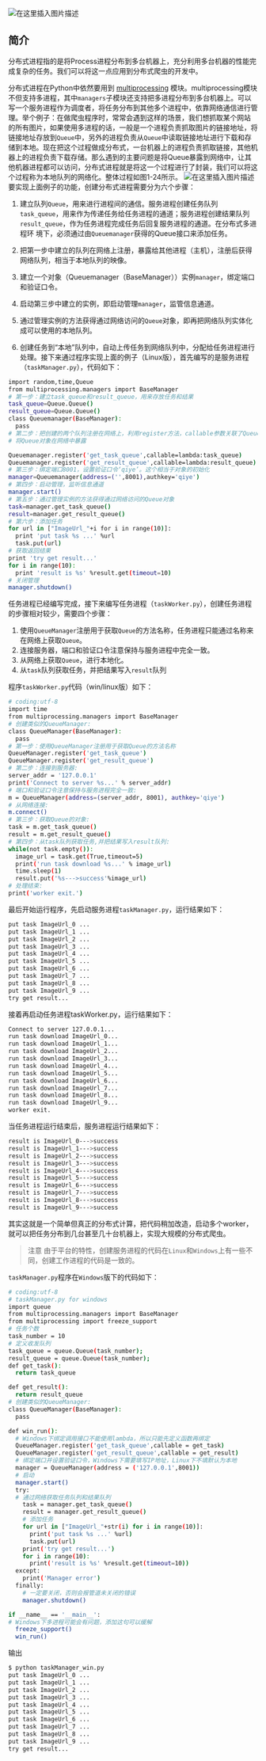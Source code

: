 

![在这里插入图片描述](https://i-blog.csdnimg.cn/blog_migrate/0a705ac0962a31c0e13a741c594cfdd4.png)

##  简介
分布式进程指的是将Process进程分布到多台机器上，充分利用多台机器的性能完成复杂的任务。我们可以将这一点应用到分布式爬虫的开发中。

分布式进程在Python中依然要用到 [multiprocessing](https://blog.csdn.net/xixihahalelehehe/article/details/127552253) 模块。multiprocessing模块不但支持多进程，其中`managers`子模块还支持把多进程分布到多台机器上。可以写一个服务进程作为调度者，将任务分布到其他多个进程中，依靠网络通信进行管理。举个例子：在做爬虫程序时，常常会遇到这样的场景，我们想抓取某个网站
的所有图片，如果使用多进程的话，一般是一个进程负责抓取图片的链接地址，将链接地址存放到`Queue`中，另外的进程负责从`Queue`中读取链接地址进行下载和存储到本地。现在把这个过程做成分布式，一台机器上的进程负责抓取链接，其他机器上的进程负责下载存储。那么遇到的主要问题是将Queue暴露到网络中，让其他机器进程都可以访问，分布式进程就是将这一个过程进行了封装，我们可以将这个过程称为本地队列的网络化。整体过程如图1-24所示。
![在这里插入图片描述](https://i-blog.csdnimg.cn/blog_migrate/43882c9adf9adff12c71840f244c327f.png)
要实现上面例子的功能，创建分布式进程需要分为六个步骤：
1. 建立队列`Queue`，用来进行进程间的通信。服务进程创建任务队列`task_queue`，用来作为传递任务给任务进程的通道；服务进程创建结果队列`result_queue`，作为任务进程完成任务后回复服务进程的通道。在分布式多进程环
境下，必须通过由`Queuemanager`获得的Queue接口来添加任务。

2. 把第一步中建立的队列在网络上注册，暴露给其他进程（主机），注册后获得网络队列，相当于本地队列的映像。
3. 建立一个对象（Queuemanager（BaseManager））实例`manager`，绑定端口和验证口令。
4. 启动第三步中建立的实例，即启动管理`manager`，监管信息通道。
5. 通过管理实例的方法获得通过网络访问的`Queue`对象，即再把网络队列实体化成可以使用的本地队列。
6. 创建任务到“本地”队列中，自动上传任务到网络队列中，分配给任务进程进行处理。接下来通过程序实现上面的例子（Linux版），首先编写的是服务进程（`taskManager.py`），代码如下：

```bash
import random,time,Queue
from multiprocessing.managers import BaseManager
# 第一步：建立task_queue和result_queue，用来存放任务和结果
task_queue=Queue.Queue()
result_queue=Queue.Queue()
class Queuemanager(BaseManager):
  pass
# 第二步：把创建的两个队列注册在网络上，利用register方法，callable参数关联了Queue对象，
# 将Queue对象在网络中暴露

Queuemanager.register('get_task_queue',callable=lambda:task_queue)
Queuemanager.register('get_result_queue',callable=lambda:result_queue)
# 第三步：绑定端口8001，设置验证口令‘qiye’。这个相当于对象的初始化
manager=Queuemanager(address=('',8001),authkey='qiye')
# 第四步：启动管理，监听信息通道
manager.start()
# 第五步：通过管理实例的方法获得通过网络访问的Queue对象
task=manager.get_task_queue()
result=manager.get_result_queue()
# 第六步：添加任务
for url in ["ImageUrl_"+i for i in range(10)]:
  print 'put task %s ...' %url
  task.put(url)
# 获取返回结果
print 'try get result...'
for i in range(10):
  print 'result is %s' %result.get(timeout=10)
# 关闭管理
manager.shutdown()
```
任务进程已经编写完成，接下来编写任务进程（`taskWorker.py`），创建任务进程的步骤相对较少，需要四个步骤：
1. 使用`QueueManager`注册用于获取`Queue`的方法名称，任务进程只能通过名称来在网络上获取`Queue`。
2. 连接服务器，端口和验证口令注意保持与服务进程中完全一致。
3. 从网络上获取`Queue`，进行本地化。
4. 从`task`队列获取任务，并把结果写入`result`队列

程序`taskWorker.py`代码（win/linux版）如下：

```bash
# coding:utf-8
import time
from multiprocessing.managers import BaseManager
# 创建类似的QueueManager:
class QueueManager(BaseManager):
  pass
# 第一步：使用QueueManager注册用于获取Queue的方法名称
QueueManager.register('get_task_queue')
QueueManager.register('get_result_queue')
# 第二步：连接到服务器:
server_addr = '127.0.0.1'
print('Connect to server %s...' % server_addr)
# 端口和验证口令注意保持与服务进程完全一致:
m = QueueManager(address=(server_addr, 8001), authkey='qiye')
# 从网络连接:
m.connect()
# 第三步：获取Queue的对象:
task = m.get_task_queue()
result = m.get_result_queue()
# 第四步：从task队列获取任务,并把结果写入result队列:
while(not task.empty()):
  image_url = task.get(True,timeout=5)
  print('run task download %s...' % image_url)
  time.sleep(1)
  result.put('%s--->success'%image_url)
# 处理结束:
print('worker exit.')
```
最后开始运行程序，先启动服务进程`taskManager.py`，运行结果如下：

```bash
put task ImageUrl_0 ...
put task ImageUrl_1 ...
put task ImageUrl_2 ...
put task ImageUrl_3 ...
put task ImageUrl_4 ...
put task ImageUrl_5 ...
put task ImageUrl_6 ...
put task ImageUrl_7 ...
put task ImageUrl_8 ...
put task ImageUrl_9 ...
try get result...
```
接着再启动任务进程taskWorker.py，运行结果如下：

```bash
Connect to server 127.0.0.1...
run task download ImageUrl_0...
run task download ImageUrl_1...
run task download ImageUrl_2...
run task download ImageUrl_3...
run task download ImageUrl_4...
run task download ImageUrl_5...
run task download ImageUrl_6...
run task download ImageUrl_7...
run task download ImageUrl_8...
run task download ImageUrl_9...
worker exit.
```
当任务进程运行结束后，服务进程运行结果如下：

```bash
result is ImageUrl_0--->success
result is ImageUrl_1--->success
result is ImageUrl_2--->success
result is ImageUrl_3--->success
result is ImageUrl_4--->success
result is ImageUrl_5--->success
result is ImageUrl_6--->success
result is ImageUrl_7--->success
result is ImageUrl_8--->success
result is ImageUrl_9--->success
```
其实这就是一个简单但真正的分布式计算，把代码稍加改造，启动多个worker，就可以把任务分布到几台甚至几十台机器上，实现大规模的分布式爬虫。

> 注意 由于平台的特性，创建服务进程的代码在`Linux`和`Windows`上有一些不同，创建工作进程的代码是一致的。

`taskManager.py`程序在`Windows`版下的代码如下：
```bash
# coding:utf-8
# taskManager.py for windows
import queue
from multiprocessing.managers import BaseManager
from multiprocessing import freeze_support
# 任务个数
task_number = 10
# 定义收发队列
task_queue = queue.Queue(task_number);
result_queue = queue.Queue(task_number);
def get_task():
  return task_queue

def get_result():
  return result_queue
# 创建类似的QueueManager:
class QueueManager(BaseManager):
  pass

def win_run():
  # Windows下绑定调用接口不能使用lambda，所以只能先定义函数再绑定
  QueueManager.register('get_task_queue',callable = get_task)
  QueueManager.register('get_result_queue',callable = get_result)
  # 绑定端口并设置验证口令，Windows下需要填写IP地址，Linux下不填默认为本地
  manager = QueueManager(address = ('127.0.0.1',8001))
  # 启动
  manager.start()
  try:
  # 通过网络获取任务队列和结果队列
    task = manager.get_task_queue()
    result = manager.get_result_queue()
    # 添加任务
    for url in ["ImageUrl_"+str(i) for i in range(10)]:
      print('put task %s ...' %url)
      task.put(url)
    print('try get result...')
    for i in range(10):
      print('result is %s' %result.get(timeout=10))
  except:
    print('Manager error')
  finally:
    # 一定要关闭，否则会报管道未关闭的错误
    manager.shutdown()

if __name__ == '__main__':
# Windows下多进程可能会有问题，添加这句可以缓解
  freeze_support()
  win_run()

```
输出

```bash
$ python taskManager_win.py 
put task ImageUrl_0 ...
put task ImageUrl_1 ...
put task ImageUrl_2 ...
put task ImageUrl_3 ...
put task ImageUrl_4 ...
put task ImageUrl_5 ...
put task ImageUrl_6 ...
put task ImageUrl_7 ...
put task ImageUrl_8 ...
put task ImageUrl_9 ...
try get result...
```

